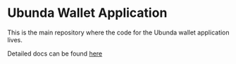 # Ubunda Wallet Application

This is the main repository where the code for the Ubunda wallet application lives.

Detailed docs can be found [here](https://livelygig.github.io/wallet/index.html)
